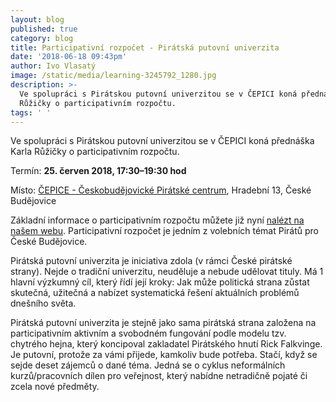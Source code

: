 ```yaml
---
layout: blog
published: true
category: blog
title: Participativní rozpočet - Pirátská putovní univerzita
date: '2018-06-18 09:43pm'
author: Ivo Vlasatý
image: /static/media/learning-3245792_1280.jpg
description: >-
  Ve spolupráci s Pirátskou putovní univerzitou se v ČEPICI koná přednáška Karla
  Růžičky o participativním rozpočtu. 
tags: ' '
---
```

Ve spolupráci s Pirátskou putovní univerzitou se v ČEPICI koná přednáška Karla Růžičky o participativním rozpočtu. 

Termín: **25. červen 2018, 17:30–19:30 hod**

Místo: [ČEPICE - Českobudějovické Pirátské centrum](https://www.facebook.com/cepiceCB/), Hradební 13, České Budějovice

Základní informace o participativním rozpočtu můžete již nyní [nalézt na našem webu](https://cb.pirati.cz/blog/2018/06/07/participativni-rozpocet-konec-nadavani-u-piva/). Participativní rozpočet je jedním z volebních témat Pirátů pro České Budějovice.

Pirátská putovní univerzita je iniciativa zdola (v rámci České pirátské strany). Nejde o tradiční univerzitu, neuděluje a nebude udělovat tituly. Má 1 hlavní výzkumný cíl, který řídí její kroky: Jak může politická strana zůstat skutečná, užitečná a nabízet systematická řešení aktuálních problémů dnešního světa.

Pirátská putovní univerzita je stejně jako sama pirátská strana založena na participativním aktivním a svobodném fungování podle modelu tzv. chytrého hejna, který koncipoval zakladatel Pirátského hnutí Rick Falkvinge. Je putovní, protože za vámi přijede, kamkoliv bude potřeba. Stačí, když se sejde deset zájemců o dané téma. Jedná se o cyklus neformálních kurzů/pracovních dílen pro veřejnost, který nabídne netradičně pojaté či zcela nové předměty.
